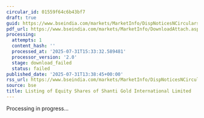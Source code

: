 ```yaml
---
circular_id: 01559f64c6b43bf7
draft: true
guid: https://www.bseindia.com/markets/MarketInfo/DispNoticesNCirculars.aspx?Noticeid={1B95FB16-D44D-4A3B-BD2A-2B87F510114E}&noticeno=20250731-22&dt=07/31/2025&icount=22&totcount=57&flag=0
pdf_url: https://www.bseindia.com/markets/MarketInfo/DownloadAttach.aspx?id=20250731-22&attachedId=de112380-f7ed-4074-a4dc-7e2469fd6df3
processing:
  attempts: 1
  content_hash: ''
  processed_at: '2025-07-31T15:33:32.589481'
  processor_version: '2.0'
  stage: download_failed
  status: failed
published_date: '2025-07-31T13:38:45+00:00'
rss_url: https://www.bseindia.com/markets/MarketInfo/DispNoticesNCirculars.aspx?Noticeid={1B95FB16-D44D-4A3B-BD2A-2B87F510114E}&noticeno=20250731-22&dt=07/31/2025&icount=22&totcount=57&flag=0
source: bse
title: Listing of Equity Shares of Shanti Gold International Limited
---
```


Processing in progress...